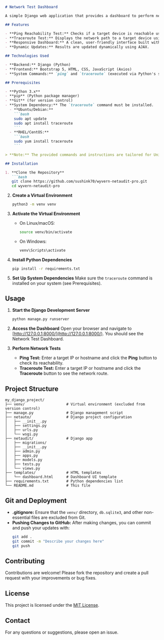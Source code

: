 ```markdown
# Network Test Dashboard

A simple Django web application that provides a dashboard to perform network tests such as **ping reachability** and **traceroute**. The application features a responsive UI built with Bootstrap and uses AJAX (via Axios) to dynamically display test results without page reloads.

## Features

- **Ping Reachability Test:** Checks if a target device is reachable using the `ping` command.
- **Traceroute Test:** Displays the network path to a target device using the `traceroute` command.
- **Responsive Dashboard:** A clean, user-friendly interface built with Bootstrap.
- **Dynamic Updates:** Results are updated dynamically using AJAX.

## Technologies Used

- **Backend:** Django (Python)
- **Frontend:** Bootstrap 5, HTML, CSS, JavaScript (Axios)
- **System Commands:** `ping` and `traceroute` (executed via Python's subprocess module)

## Prerequisites

- **Python 3.x**
- **pip** (Python package manager)
- **Git** (for version control)
- **System Dependency:** The `traceroute` command must be installed.
  - **Ubuntu/Debian:**
    ```bash
    sudo apt update
    sudo apt install traceroute
    ```
  - **RHEL/CentOS:**
    ```bash
    sudo yum install traceroute
    ```

> **Note:** The provided commands and instructions are tailored for Unix-based systems. Windows users might need to adjust the commands (e.g., using `tracert` instead of `traceroute`).

## Installation

1. **Clone the Repository**
   ```bash
   git clone https://github.com/sushink70/wyvern-netaudit-pro.git
   cd wyvern-netaudit-pro
   ```

2. **Create a Virtual Environment**
   ```bash
   python3 -m venv venv
   ```

3. **Activate the Virtual Environment**
   - On Linux/macOS:
     ```bash
     source venv/bin/activate
     ```
   - On Windows:
     ```bash
     venv\Scripts\activate
     ```

4. **Install Python Dependencies**
   ```bash
   pip install -r requirements.txt
   ```

5. **Set Up System Dependencies**
   Make sure the `traceroute` command is installed on your system (see Prerequisites).

## Usage

1. **Start the Django Development Server**
   ```bash
   python manage.py runserver
   ```

2. **Access the Dashboard**
   Open your browser and navigate to [http://127.0.0.1:8000/](http://127.0.0.1:8000/). You should see the Network Test Dashboard.

3. **Perform Network Tests**
   - **Ping Test:** Enter a target IP or hostname and click the **Ping** button to check its reachability.
   - **Traceroute Test:** Enter a target IP or hostname and click the **Traceroute** button to see the network route.

## Project Structure

```plaintext
my_django_project/
├── venv/                   # Virtual environment (excluded from version control)
├── manage.py               # Django management script
├── netauto/                # Django project configuration
│   ├── __init__.py
│   ├── settings.py
│   ├── urls.py
│   └── wsgi.py
├── netaudit/               # Django app
│   ├── migrations/
│   ├── __init__.py
│   ├── admin.py
│   ├── apps.py
│   ├── models.py
│   ├── tests.py
│   └── views.py
├── templates/              # HTML templates
│   └── dashboard.html      # Dashboard UI template
├── requirements.txt        # Python dependencies list
└── README.md               # This file
```

## Git and Deployment

- **.gitignore:** Ensure that the `venv/` directory, `db.sqlite3`, and other non-essential files are excluded from Git.
- **Pushing Changes to GitHub:**
  After making changes, you can commit and push your updates with:
  ```bash
  git add .
  git commit -m "Describe your changes here"
  git push
  ```

## Contributing

Contributions are welcome! Please fork the repository and create a pull request with your improvements or bug fixes.

## License

This project is licensed under the [MIT License](LICENSE).

## Contact

For any questions or suggestions, please open an issue.



